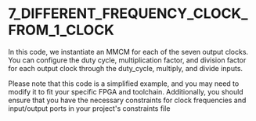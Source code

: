 # 7_DIFFERENT_FREQUENCY_CLOCK_FROM_1_CLOCK

In this code, we instantiate an MMCM for each of the seven output clocks. You can configure the duty cycle, multiplication factor, and division factor for each output clock through the duty_cycle, multiply, and divide inputs.

Please note that this code is a simplified example, and you may need to modify it to fit your specific FPGA and toolchain. Additionally, you should ensure that you have the necessary constraints for clock frequencies and input/output ports in your project's constraints file
